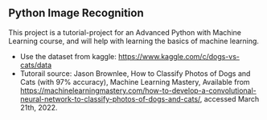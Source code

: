 ## Python Image Recognition
This project is a tutorial-project for an Advanced Python with Machine Learning course, and will help with learning the basics of machine learning.

* Use the dataset from kaggle: https://www.kaggle.com/c/dogs-vs-cats/data 
* Tutorail source: Jason Brownlee, How to Classify Photos of Dogs and Cats (with 97% accuracy), Machine Learning Mastery, Available from https://machinelearningmastery.com/how-to-develop-a-convolutional-neural-network-to-classify-photos-of-dogs-and-cats/, accessed March 21th, 2022.